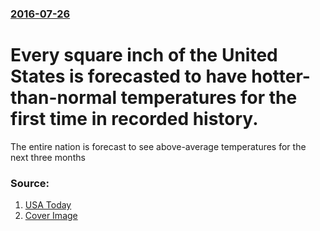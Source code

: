 ### [2016-07-26](/news/2016/07/26/index.md)

# Every square inch of the United States is forecasted to have hotter-than-normal temperatures for the first time in recorded history.

The entire nation is forecast to see above-average temperatures for the next three months


### Source:

1. [USA Today](http://www.usatoday.com/story/weather/2016/07/25/entire-usa-heat-wave-warm-forecast/87528944/)
1. [Cover Image](https://www.gannett-cdn.com/GDContent/applogos/usatoday.png)
